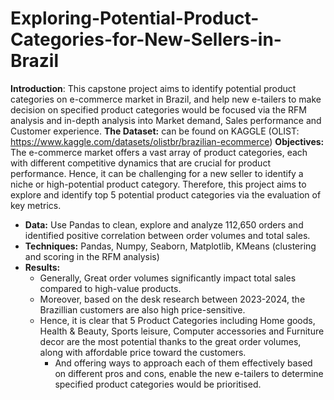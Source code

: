 # Exploring-Potential-Product-Categories-for-New-Sellers-in-Brazil
**Introduction**: This capstone project aims to identify potential product categories on e-commerce market in Brazil, and help new e-tailers to make decision on specified product categories would be focused via the RFM analysis and in-depth analysis into Market demand, Sales performance and Customer experience.
**The Dataset:** can be found on KAGGLE (OLIST: https://www.kaggle.com/datasets/olistbr/brazilian-ecommerce)
**Objectives:** The e-commerce market offers a vast array of product categories, each with different competitive dynamics that are crucial for product performance. Hence, it can be challenging for a new seller to identify a niche or high-potential product category. Therefore, this project aims to explore and identify top 5 potential product categories via the evaluation of key metrics.
  - **Data:** Use Pandas to clean, explore and analyze 112,650 orders and identified positive correlation between order volumes and total sales.
  - **Techniques:** Pandas, Numpy, Seaborn, Matplotlib, KMeans (clustering and scoring in the RFM analysis)
  - **Results:**
    - Generally, Great order volumes significantly impact total sales compared to high-value products.
    - Moreover, based on the desk research between 2023-2024, the Brazillian customers are also high price-sensitive.
    - Hence, it is clear that 5 Product Categories including Home goods, Health & Beauty, Sports leisure, Computer accessories and Furniture decor are the most potential thanks to the great order volumes, along with affordable price toward the customers.
      - And offering ways to approach each of them effectively based on different pros and cons, enable the new e-tailers to determine specified product categories would be prioritised.

